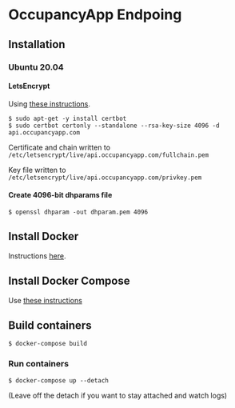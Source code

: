 # OccupancyApp Endpoing

## Installation

### Ubuntu 20.04


#### LetsEncrypt

Using [these instructions](https://tecadmin.net/how-to-setup-lets-encrypt-on-ubuntu-20-04/).

```shell
$ sudo apt-get -y install certbot 
$ sudo certbot certonly --standalone --rsa-key-size 4096 -d api.occupancyapp.com
```

Certificate and chain written to `/etc/letsencrypt/live/api.occupancyapp.com/fullchain.pem`

Key file written to `/etc/letsencrypt/live/api.occupancyapp.com/privkey.pem`

#### Create 4096-bit dhparams file

```
$ openssl dhparam -out dhparam.pem 4096
```

## Install Docker

Instructions [here](https://www.digitalocean.com/community/tutorials/how-to-install-and-use-docker-on-ubuntu-20-04).

## Install Docker Compose

Use [these instructions](https://www.digitalocean.com/community/tutorials/how-to-install-and-use-docker-compose-on-ubuntu-20-04)

## Build containers

```
$ docker-compose build
```

### Run containers

```
$ docker-compose up --detach
```

(Leave off the detach if you want to stay attached and watch logs)
